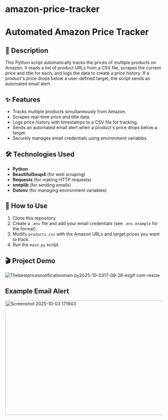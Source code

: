 # amazon-price-tracker
# Automated Amazon Price Tracker

## 📖 Description
This Python script automatically tracks the prices of multiple products on Amazon. It reads a list of product URLs from a CSV file, scrapes the current price and title for each, and logs the data to create a price history. If a product's price drops below a user-defined target, the script sends an automated email alert.

## ✨ Features
* Tracks multiple products simultaneously from Amazon.
* Scrapes real-time price and title data.
* Logs price history with timestamps to a CSV file for tracking.
* Sends an automated email alert when a product's price drops below a target.
* Securely manages email credentials using environment variables.

## 🛠️ Technologies Used
* **Python**
* **BeautifulSoup4** (for web scraping)
* **Requests** (for making HTTP requests)
* **smtplib** (for sending emails)
* **Dotenv** (for managing environment variables)

## 🚀 How to Use
1.  Clone this repository.
2.  Create a `.env` file and add your email credentials (see `.env.example` for the format).
3.  Modify `products.csv` with the Amazon URLs and target prices you want to track.
4.  Run the `main.py` script.

## 🎬 Project Demo
![Thebestpricesnotificationmain py2025-10-0317-09-28-ezgif com-resize](https://github.com/user-attachments/assets/dfbb1056-b1cd-4ab8-8024-d66d7144e488)

## Example Email Alert
<img width="1313" height="367" alt="Screenshot 2025-10-03 171943" src="https://github.com/user-attachments/assets/9dff42de-93e9-4971-acd3-dccacc615b27" />
